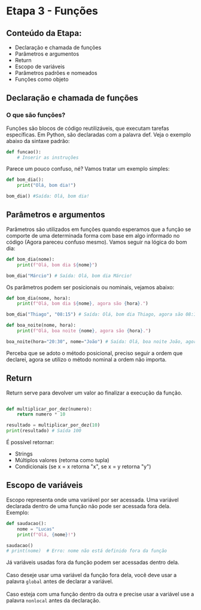 # Etapa 3 - Funções

## Conteúdo da Etapa:

- Declaração e chamada de funções
- Parâmetros e argumentos
- Return
- Escopo de variáveis
- Parâmetros padrões e nomeados
- Funções como objeto

## Declaração e chamada de funções

### O que são funções?

Funções são blocos de código reutilizáveis, que executam tarefas específicas. Em Python, são declaradas com a palavra def. Veja o exemplo abaixo da sintaxe padrão:

```python
def funcao():
    # Inserir as instruções
```

Parece um pouco confuso, né? Vamos tratar um exemplo simples:

```python
def bom_dia():
    print("Olá, bom dia!")

bom_dia() #Saída: Olá, bom dia!
```

## Parâmetros e argumentos

Parâmetros são utilizados em funções quando esperamos que a função se comporte de uma determinada forma com base em algo informado no código (Agora pareceu confuso mesmo). Vamos seguir na lógica do bom dia:

```python
def bom_dia(nome):
    print(f"Olá, bom dia ${nome}")

bom_dia("Márcio") # Saída: Olá, bom dia Márcio!
```

Os parâmetros podem ser posicionais ou nominais, vejamos abaixo:

```python
def bom_dia(nome, hora):
    print(f"Olá, bom dia ${nome}, agora são {hora}.")

bom_dia("Thiago", "08:15") # Saída: Olá, bom dia Thiago, agora são 08:15.

def boa_noite(nome, hora):
    print(f"Olá, boa noite {nome}, agora são {hora}.")

boa_noite(hora="20:30", nome="João") # Saída: Olá, boa noite João, agora são 20:30.
```
Perceba que se adoto o método posicional, preciso seguir a ordem que declarei, agora se utilizo o método nominal a ordem não importa.

## Return

Return serve para devolver um valor ao finalizar a execução da função.

```python

def multiplicar_por_dez(numero):
    return numero * 10

resultado = multiplicar_por_dez(10)
print(resultado) # Saída 100
```

É possível retornar:
- Strings
- Múltiplos valores (retorna como tupla)
- Condicionais (se x = x retorna "x", se x = y retorna "y")

## Escopo de variáveis

Escopo representa onde uma variável por ser acessada. Uma variável declarada dentro de uma função não pode ser acessada fora dela. Exemplo:

```python
def saudacao():
    nome = "Lucas"
    print(f"Olá, {nome}!")

saudacao()
# print(nome)  # Erro: nome não está definido fora da função
```
Já variáveis usadas fora da função podem ser acessadas dentro dela.\
\
Caso deseje usar uma variável da função fora dela, você deve usar a palavra `global` antes de declarar a variável.\
\
Caso esteja com uma função dentro da outra e precise usar a variável use a palavra `nonlocal` antes da declaração.

